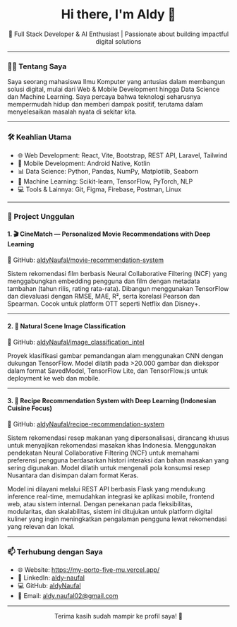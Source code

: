 <h1 align="center">Hi there, I'm Aldy 👋</h1>
<p align="center">
  🚀 Full Stack Developer & AI Enthusiast | Passionate about building impactful digital solutions
</p>

---

### 👨‍💻 Tentang Saya

Saya seorang mahasiswa Ilmu Komputer yang antusias dalam membangun solusi digital, mulai dari Web & Mobile Development hingga Data Science dan Machine Learning. Saya percaya bahwa teknologi seharusnya mempermudah hidup dan memberi dampak positif, terutama dalam menyelesaikan masalah nyata di sekitar kita.

---

### 🛠️ Keahlian Utama

- 🌐 Web Development: React, Vite, Bootstrap, REST API, Laravel, Tailwind
- 📱 Mobile Development: Android Native, Kotlin
- 📊 Data Science: Python, Pandas, NumPy, Matplotlib, Seaborn
- 🤖 Machine Learning: Scikit-learn, TensorFlow, PyTorch, NLP
- 💻 Tools & Lainnya: Git, Figma, Firebase, Postman, Linux

---

### 📌 Project Unggulan


#### 1. 🎬 CineMatch — Personalized Movie Recommendations with Deep Learning

📌 GitHub: [aldyNaufal/movie-recommendation-system](https://github.com/aldyNaufal/movie-recommendation-system)

Sistem rekomendasi film berbasis Neural Collaborative Filtering (NCF) yang menggabungkan embedding pengguna dan film dengan metadata tambahan (tahun rilis, rating rata-rata). Dibangun menggunakan TensorFlow dan dievaluasi dengan RMSE, MAE, R², serta korelasi Pearson dan Spearman. Cocok untuk platform OTT seperti Netflix dan Disney+.

---

#### 2. 🌄 Natural Scene Image Classification

📌 GitHub: [aldyNaufal/image\_classification\_intel](https://github.com/aldyNaufal/image_classification_intel)

Proyek klasifikasi gambar pemandangan alam menggunakan CNN dengan dukungan TensorFlow. Model dilatih pada >20.000 gambar dan diekspor dalam format SavedModel, TensorFlow Lite, dan TensorFlow\.js untuk deployment ke web dan mobile.

---

#### 3. 🍲 Recipe Recommendation System with Deep Learning (Indonesian Cuisine Focus)

📌 GitHub: [aldyNaufal/recipe-recommendation-system](https://github.com/aldyNaufal/recipe-recommendation-system)

Sistem rekomendasi resep makanan yang dipersonalisasi, dirancang khusus untuk menyajikan rekomendasi masakan khas Indonesia. Menggunakan pendekatan Neural Collaborative Filtering (NCF) untuk memahami preferensi pengguna berdasarkan histori interaksi dan bahan masakan yang sering digunakan. Model dilatih untuk mengenali pola konsumsi resep Nusantara dan disimpan dalam format Keras.

Model ini dilayani melalui REST API berbasis Flask yang mendukung inference real-time, memudahkan integrasi ke aplikasi mobile, frontend web, atau sistem internal. Dengan penekanan pada fleksibilitas, modularitas, dan skalabilitas, sistem ini ditujukan untuk platform digital kuliner yang ingin meningkatkan pengalaman pengguna lewat rekomendasi yang relevan dan lokal.




---

### 📫 Terhubung dengan Saya

- 🌐 Website: https://my-porto-five-mu.vercel.app/
- 💼 LinkedIn: [aldy-naufal](https://www.linkedin.com/in/aldy-naufal/)
- 💻 GitHub: [aldyNaufal](https://github.com/aldyNaufal)
- 📧 Email: aldy.naufal02@gmail.com

---

<p align="center">
  Terima kasih sudah mampir ke profil saya! 🌟
</p>
